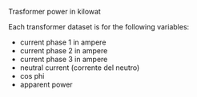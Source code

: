 Trasformer power in kilowat

Each transformer dataset is for the following variables:
- current phase 1 in ampere
- current phase 2 in ampere
- current phase 3 in ampere
- neutral current (corrente del neutro)
- cos phi
- apparent power
